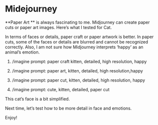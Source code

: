 # Midejourney 

**Paper Art ** is always fascinating to me. Midjourney can create paper cuts or paper art images. Here’s what I tested for Cat.

In terms of faces or details, paper craft or paper artwork is better. In paper cuts, some of the faces or details are blurred and cannot be recognized correctly. Also, I am not sure how Midjourney interprets ‘happy’ as an animal’s emotion.

1. /imagine prompt: paper craft kitten, detailed, high resolution, happy



2. /imagine prompt: paper art, kitten, detailed, high resolution,happy




3. /imagine prompt: paper cut, kitten, detailed, high resolution, happy


4. /imagine prompt: cute, kitten, detailed, paper cut


This cat’s face is a bit simplified.

Next time, let’s test how to be more detail in face and emotions.

Enjoy!
